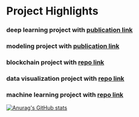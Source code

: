# Project Highlights
### deep learning project with [publication link](https://pubmed.ncbi.nlm.nih.gov/34073586/)
### modeling project with [publication link](https://www.frontiersin.org/articles/10.3389/fmedt.2022.934015/full)
### blockchain project with [repo link](https://github.com/EveryoneDao/571G_proj)
### data visualization project with [repo link](https://github.com/436vgroup/GlobalTradingInsight)
### machine learning project with [repo link](https://github.com/DysphagiaAnalysis/Dysphagia-Video-Classification)

[![Anurag's GitHub stats](https://github-readme-stats.vercel.app/api?username=Suri-Feng)](https://github.com/anuraghazra/github-readme-stats)
